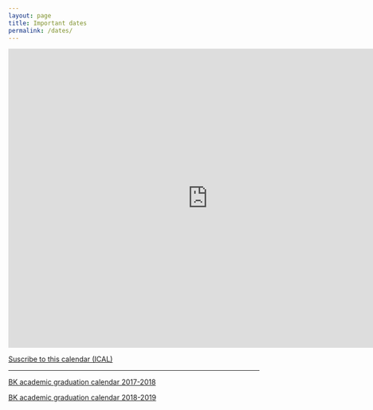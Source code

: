 ```yaml
---
layout: page
title: Important dates
permalink: /dates/
---
```


<iframe src="https://calendar.google.com/calendar/embed?showPrint=0&amp;showTz=0&amp;mode=AGENDA&amp;height=600&amp;wkst=1&amp;bgcolor=%23ffffff&amp;src=25hfp79r7m8ics07mar5mfgfvo%40group.calendar.google.com&amp;color=%23B1440E&amp;ctz=Europe%2FAmsterdam" style="border-width:0" width="800" height="600" frameborder="0" scrolling="no"></iframe>

[Suscribe to this calendar (ICAL)](https://calendar.google.com/calendar/ical/25hfp79r7m8ics07mar5mfgfvo%40group.calendar.google.com/public/basic.ics)
- - -

[BK academic graduation calendar 2017-2018](Jaarkalender_afstuderen_2017-2018.pdf) 

[BK academic graduation calendar 2018-2019](Jaarkalender_afstuderen_2018-2019.pdf) 

<!-- (http://studenten.tudelft.nl/fileadmin/Files/studentenportal/os/BKspecifiek/Jaarkalender_2016-2017_def_afstuderen.pdf). -->



